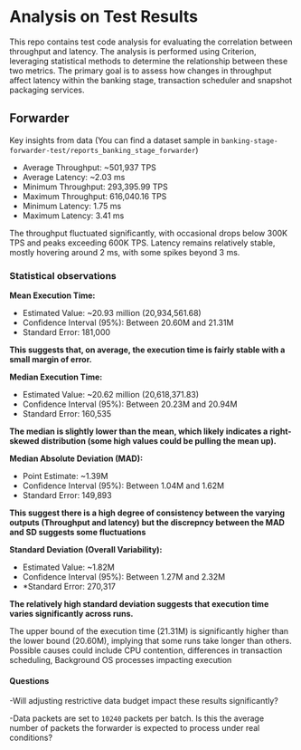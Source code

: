 # Analysis on Test Results

This repo contains  test code analysis for evaluating the correlation between throughput and latency. The analysis is performed using Criterion, leveraging statistical methods to determine the relationship between these two metrics. The primary goal is to assess how changes in throughput affect latency within the banking stage, transaction scheduler and snapshot packaging services.

## Forwarder
Key insights from data (You can find a dataset sample in `banking-stage-forwarder-test/reports_banking_stage_forwarder`)

- Average Throughput: ~501,937 TPS
- Average Latency: ~2.03 ms
- Minimum Throughput: 293,395.99 TPS
- Maximum Throughput: 616,040.16 TPS
- Minimum Latency: 1.75 ms
- Maximum Latency: 3.41 ms

The throughput fluctuated significantly, with occasional drops below 300K TPS and peaks exceeding 600K TPS. Latency remains relatively stable, mostly hovering around 2 ms, with some spikes beyond 3 ms.

### Statistical observations

**Mean Execution Time:**
- Estimated Value: ~20.93 million (20,934,561.68)
- Confidence Interval (95%): Between 20.60M and 21.31M
- Standard Error: 181,000

**This suggests that, on average, the execution time is fairly stable with a small margin of error.**

**Median Execution Time:**
- Estimated Value: ~20.62 million (20,618,371.83)
- Confidence Interval (95%): Between 20.23M and 20.94M
- Standard Error: 160,535

**The median is slightly lower than the mean, which likely indicates a right-skewed distribution (some high values could be pulling the mean up).**

**Median Absolute Deviation (MAD):**
- Point Estimate: ~1.39M
- Confidence Interval (95%): Between 1.04M and 1.62M
- Standard Error: 149,893

**This suggest there is a high degree of consistency between the varying outputs (Throughput and latency) but the discrepncy between the MAD and SD suggests some fluctuations**

**Standard Deviation (Overall Variability):**
- Estimated Value: ~1.82M
- Confidence Interval (95%): Between 1.27M and 2.32M
- *Standard Error: 270,317

**The relatively high standard deviation suggests that execution time varies significantly across runs.**

The upper bound of the execution time (21.31M) is significantly higher than the lower bound (20.60M), implying that some runs take longer than others.
Possible causes could include CPU contention, differences in transaction scheduling, Background OS processes impacting execution

#### Questions
-Will adjusting restrictive data budget impact these results significantly?

-Data packets are set to `10240` packets per batch. Is this the average number of packets the forwarder is expected to process under real conditions?